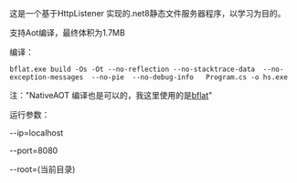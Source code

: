 这是一个基于HttpListener 实现的.net8静态文件服务器程序，以学习为目的。

支持Aot编译，最终体积为1.7MB

编译：

`bflat.exe build -Os -Ot --no-reflection --no-stacktrace-data  --no-exception-messages  --no-pie  --no-debug-info   Program.cs -o hs.exe`

注："NativeAOT 编译也是可以的，我这里使用的是[bflat](https://github.com/bflattened/bflat)"

运行参数：

--ip=localhost

--port=8080

--root=(当前目录)



